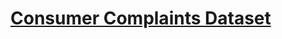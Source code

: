 # [Consumer Complaints Dataset](https://www.kaggle.com/code/janiobachmann/evaluating-customer-service-sentiment-analysis/data)

